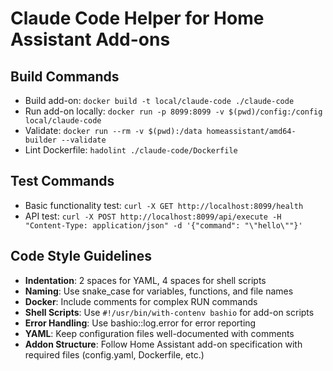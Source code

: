 # Claude Code Helper for Home Assistant Add-ons

## Build Commands
- Build add-on: `docker build -t local/claude-code ./claude-code`
- Run add-on locally: `docker run -p 8099:8099 -v $(pwd)/config:/config local/claude-code`
- Validate: `docker run --rm -v $(pwd):/data homeassistant/amd64-builder --validate`
- Lint Dockerfile: `hadolint ./claude-code/Dockerfile`

## Test Commands
- Basic functionality test: `curl -X GET http://localhost:8099/health`
- API test: `curl -X POST http://localhost:8099/api/execute -H "Content-Type: application/json" -d '{"command": "\"hello\""}'`

## Code Style Guidelines
- **Indentation**: 2 spaces for YAML, 4 spaces for shell scripts
- **Naming**: Use snake_case for variables, functions, and file names
- **Docker**: Include comments for complex RUN commands
- **Shell Scripts**: Use `#!/usr/bin/with-contenv bashio` for add-on scripts
- **Error Handling**: Use bashio::log.error for error reporting
- **YAML**: Keep configuration files well-documented with comments
- **Addon Structure**: Follow Home Assistant add-on specification with required files (config.yaml, Dockerfile, etc.)